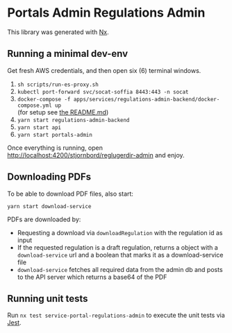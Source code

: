 # Portals Admin Regulations Admin

This library was generated with [Nx](https://nx.dev).

## Running a minimal dev-env

Get fresh AWS credentials, and then open six (6) terminal windows.

1. `sh scripts/run-es-proxy.sh`
2. `kubectl port-forward svc/socat-soffia 8443:443 -n socat`
3. `docker-compose -f apps/services/regulations-admin-backend/docker-compose.yml up`  
   (for setup see [the README.md](../../../services/../../apps/services/regulations-admin-backend/Readme.md))
4. `yarn start regulations-admin-backend`
5. `yarn start api`
6. `yarn start portals-admin`

Once everything is running, open <http://localhost:4200/stjornbord/reglugerdir-admin> and enjoy.

## Downloading PDFs

To be able to download PDF files, also start:

`yarn start download-service`

PDFs are downloaded by:

- Requesting a download via `downloadRegulation` with the regulation id as input
- If the requested regulation is a draft regulation, returns a object with a `download-service` url and a boolean that marks it as a download-service file
- `download-service` fetches all required data from the admin db and posts to the API server which returns a base64 of the PDF

## Running unit tests

Run `nx test service-portal-regulations-admin` to execute the unit tests via [Jest](https://jestjs.io).
